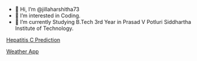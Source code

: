 - 👋 Hi, I’m @jillaharshitha73
- 👀 I’m interested in Coding.
- 🌱 I’m currently Studying B.Tech 3rd Year in Prasad V Potluri Siddhartha Institute of Technology.
<!---
jillaharshitha73/jillaharshitha73 is a ✨ special ✨ repository because its `README.md` (this file) appears on your GitHub profile.
You can click the Preview link to take a look at your changes.
--->
[Hepatitis C Prediction](https://github.com/Bhavanalagadapati/Hepatitis-C-Prediction)

[Weather App](https://github.com/jillaharshitha73/Weather-App)
